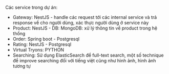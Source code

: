 Các service trong dự án:

- Gateway: NestJS - handle các request tới các internal service và trả response về cho người dùng, xác thực người dùng ở service này
- Product: NestJS - DB: MongoDB: xử lý thông tin về product trong hệ thống
- Order: Spring boot - Postgresql
- Rating: NestJS - Postgresql
- Virtual Tryons: PYTHON
- Searching: Sử dụng ElasticSearch để full-text search, một số technique để improve searching đối với tiếng việt cũng như hình ảnh, hình ảnh tương tự
